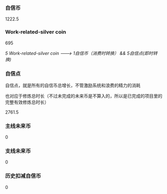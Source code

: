 ### 自信币
1222.5

### Work-related-silver coin
695

_5 Work-related-silver coin ---> 1自信币（消费时转换） && 5自信点(即时转换)_

### 自信点
自信点，就是所有的自信币总增长，不管激励系统和浪费的精力的消耗

也对应于修炼总时长（不过未完成的未来币是不算入的，所以是已完成的项目里的完整有效修炼总时长）

2761.5

### 主线未来币
0

### 支线未来币
0

### 历史扣减自信币
0
